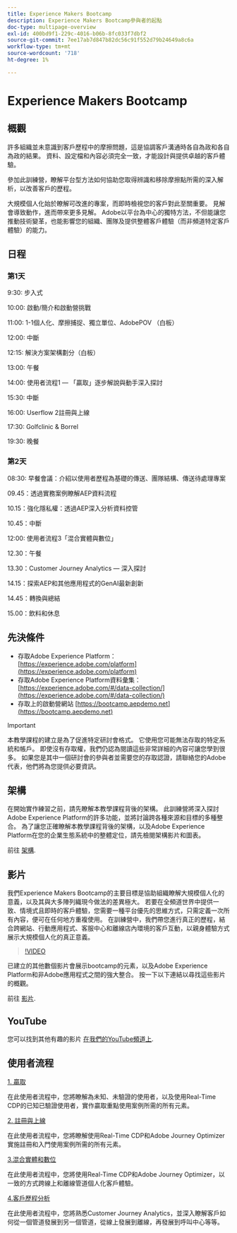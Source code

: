 ```yaml
---
title: Experience Makers Bootcamp
description: Experience Makers Bootcamp參與者的起點
doc-type: multipage-overview
exl-id: 400bd9f1-229c-4016-b06b-8fc033f7dbf2
source-git-commit: 7ee17ab7d847b82dc56c91f552d79b24649a8c6a
workflow-type: tm+mt
source-wordcount: '718'
ht-degree: 1%

---
```


# Experience Makers Bootcamp

## 概觀

許多組織並未意識到客戶歷程中的摩擦問題，這是協調客戶溝通時各自為政和各自為政的結果。 資料、設定檔和內容必須完全一致，才能設計與提供卓越的客戶體驗。

參加此訓練營，瞭解平台型方法如何協助您取得辨識和移除摩擦點所需的深入解析，以改善客戶的歷程。

大規模個人化始於瞭解可改進的專案，而即時檢視您的客戶對此至關重要。 見解會導致動作，進而帶來更多見解。 Adobe以平台為中心的獨特方法，不但能讓您推動技術變革，也能影響您的組織、團隊及提供整體客戶體驗（而非頻道特定客戶體驗）的能力。

## 日程

### 第1天


9:30: 步入式

10:00: 啟動/簡介和啟動營挑戰

11:00: 1-1個人化、摩擦捕捉、獨立單位、AdobePOV （白板）

12:00: 中斷

12:15: 解決方案架構劃分（白板）

13:00: 午餐

14:00: 使用者流程1 — 「贏取」逐步解說與動手深入探討

15:30: 中斷

16:00: Userflow 2註冊與上線

17:30: Golfclinic &amp; Borrel

19:30: 晚餐

### 第2天

08:30: 早餐會議：介紹以使用者歷程為基礎的傳送、團隊結構、傳送待處理專案

09.45：透過實務案例瞭解AEP資料流程

10.15：強化隱私權：透過AEP深入分析資料控管

10.45：中斷

12:00: 使用者流程3「混合實體與數位」

12.30：午餐

13.30：Customer Journey Analytics — 深入探討

14.15：探索AEP和其他應用程式的GenAI最新創新

14.45：轉換與總結

15.00：飲料和休息


## 先決條件

- 存取Adobe Experience Platform： [https://experience.adobe.com/platform](https://experience.adobe.com/platform)
- 存取Adobe Experience Platform資料彙集： [https://experience.adobe.com/#/data-collection/](https://experience.adobe.com/#/data-collection/)
- 存取上的啟動營網站 [https://bootcamp.aepdemo.net](https://bootcamp.aepdemo.net)

>[!IMPORTANT]
>
>本教學課程的建立是為了促進特定研討會格式。 它使用您可能無法存取的特定系統和帳戶。 即使沒有存取權，我們仍認為閱讀這些非常詳細的內容可讓您學到很多。 如果您是其中一個研討會的參與者並需要您的存取認證，請聯絡您的Adobe代表，他們將為您提供必要資訊。

## 架構

在開始實作練習之前，請先瞭解本教學課程背後的架構。 此訓練營將深入探討Adobe Experience Platform的許多功能，並將討論跨各種來源和目標的多種整合。 為了讓您正確瞭解本教學課程背後的架構，以及Adobe Experience Platform在您的企業生態系統中的整體定位，請先檢閱架構影片和圖表。

前往 [架構](https://experienceleague.adobe.com/docs/platform-learn/comprehensive-technical-tutorial-v22/architecture.html?lang=en).

## 影片

我們Experience Makers Bootcamp的主要目標是協助組織瞭解大規模個人化的意義，以及其與大多陣列織現今做法的差異極大。 若要在全頻道世界中提供一致、情境式且即時的客戶體驗，您需要一種平台優先的思維方式，只需定義一次所有內容，便可在任何地方重複使用。 在訓練營中，我們帶您進行真正的歷程，結合跨網站、行動應用程式、客服中心和離線店內環境的客戶互動，以親身體驗方式展示大規模個人化的真正意義。

>[!VIDEO](https://video.tv.adobe.com/v/345446?quality=12&enable=on)

已建立的其他數個影片會展示bootcamp的元素，以及Adobe Experience Platform和非Adobe應用程式之間的強大整合。 按一下以下連結以尋找這些影片的概觀。

前往 [影片](https://experienceleague.adobe.com/docs/platform-learn/comprehensive-technical-tutorial-v22/videos.html?lang=en).

## YouTube

您可以找到其他有趣的影片 [在我們的YouTube頻道上](https://www.youtube.com/channel/UCUKG2dkZ9pYuZUPebQ21jUw).

## 使用者流程

[1. 贏取](./uc/uc1/uc1.md)

在此使用者流程中，您將瞭解為未知、未驗證的使用者，以及使用Real-Time CDP的已知已驗證使用者，實作贏取重點使用案例所需的所有元素。

[2. 註冊與上線](./uc/uc2/uc2.md)

在此使用者流程中，您將瞭解使用Real-Time CDP和Adobe Journey Optimizer實施註冊和入門使用案例所需的所有元素。

[3.混合實體和數位](./uc/uc3/uc3.md)

在此使用者流程中，您將使用Real-Time CDP和Adobe Journey Optimizer，以一致的方式跨線上和離線管道個人化客戶體驗。

[4.客戶歷程分析](./uc/uc4/uc4.md)

在此使用者流程中，您將熟悉Customer Journey Analytics，並深入瞭解客戶如何從一個管道發展到另一個管道，從線上發展到離線，再發展到呼叫中心等等。
